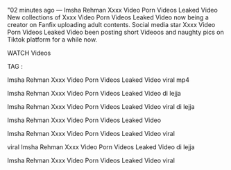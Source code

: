 "02 minutes ago — Imsha Rehman Xxxx Video Porn Videos Leaked Video New collections of Xxxx Video Porn Videos Leaked Video now being a creator on Fanfix uploading adult contents. Social media star Xxxx Video Porn Videos Leaked Video been posting short Videoos and naughty pics on Tiktok platform for a while now.

WATCH Videos

TAG :

Imsha Rehman Xxxx Video Porn Videos Leaked Video viral mp4

Imsha Rehman Xxxx Video Porn Videos Leaked Video di lejja

Imsha Rehman Xxxx Video Porn Videos Leaked Video viral di lejja

Imsha Rehman Xxxx Video Porn Videos Leaked Video

Imsha Rehman Xxxx Video Porn Videos Leaked Video viral

viral Imsha Rehman Xxxx Video Porn Videos Leaked Video di lejja

Imsha Rehman Xxxx Video Porn Videos Leaked Video viral

